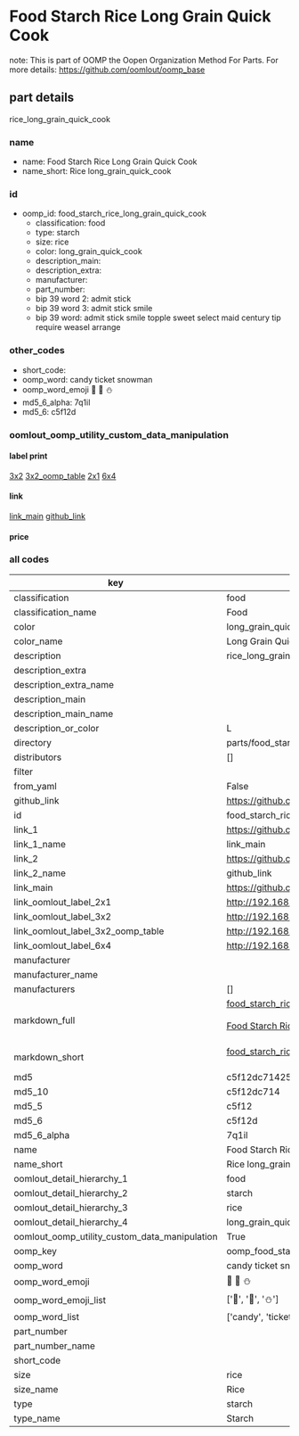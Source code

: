 # Food Starch Rice Long Grain Quick Cook  

note: This is part of OOMP the Oopen Organization Method For Parts. For more details: https://github.com/oomlout/oomp_base

##  part details



rice_long_grain_quick_cook

### name
* name: Food Starch Rice Long Grain Quick Cook
* name_short: Rice long_grain_quick_cook
### id
* oomp_id: food_starch_rice_long_grain_quick_cook
  * classification: food
  * type: starch
  * size: rice
  * color: long_grain_quick_cook
  * description_main: 
  * description_extra: 
  * manufacturer: 
  * part_number: 
  * bip 39 word 2: admit stick
  * bip 39 word 3: admit stick smile
  * bip 39 word: admit stick smile topple sweet select maid century tip require weasel arrange

### other_codes
* short_code: 
* oomp_word: candy ticket snowman
* oomp_word_emoji :candy: :ticket: :snowman:
* md5_6_alpha: 7q1il
* md5_6: c5f12d






### oomlout_oomp_utility_custom_data_manipulation
#### label print
[3x2](http://192.168.1.245:1112/?label=oomp%207q1il)
[3x2_oomp_table](http://192.168.1.107:1112/?label=oomp%207q1il)
[2x1](http://192.168.1.242:1112/?label=oomp%207q1il)
[6x4](http://192.168.1.55:1112/?label=oomp%207q1il)    

#### link

[link_main](https://github.com/oomlout/oomlout_oomp_current_version_messy/tree/main/parts/food_starch_rice_long_grain_quick_cook) [github_link](https://github.com/oomlout/oomlout_oomp_part_src/tree/main/parts/food_starch_rice_long_grain_quick_cook)                             

#### price







### all codes 
| key | value |  
| --- | --- |  
| classification | food |  
| classification_name | Food |  
| color | long_grain_quick_cook |  
| color_name | Long Grain Quick Cook |  
| description | rice_long_grain_quick_cook |  
| description_extra |  |  
| description_extra_name |  |  
| description_main |  |  
| description_main_name |  |  
| description_or_color | L  |  
| directory | parts/food_starch_rice_long_grain_quick_cook |  
| distributors | [] |  
| filter |  |  
| from_yaml | False |  
| github_link | https://github.com/oomlout/oomlout_oomp_part_src/tree/main/parts/food_starch_rice_long_grain_quick_cook |  
| id | food_starch_rice_long_grain_quick_cook |  
| link_1 | https://github.com/oomlout/oomlout_oomp_current_version_messy/tree/main/parts/food_starch_rice_long_grain_quick_cook |  
| link_1_name | link_main |  
| link_2 | https://github.com/oomlout/oomlout_oomp_part_src/tree/main/parts/food_starch_rice_long_grain_quick_cook |  
| link_2_name | github_link |  
| link_main | https://github.com/oomlout/oomlout_oomp_current_version_messy/tree/main/parts/food_starch_rice_long_grain_quick_cook |  
| link_oomlout_label_2x1 | http://192.168.1.242:1112/?label=oomp%207q1il |  
| link_oomlout_label_3x2 | http://192.168.1.245:1112/?label=oomp%207q1il |  
| link_oomlout_label_3x2_oomp_table | http://192.168.1.107:1112/?label=oomp%207q1il |  
| link_oomlout_label_6x4 | http://192.168.1.55:1112/?label=oomp%207q1il |  
| manufacturer |  |  
| manufacturer_name |  |  
| manufacturers | [] |  
| markdown_full | [food_starch_rice_long_grain_quick_cook](https://github.com/oomlout/oomlout_oomp_current_version_messy/tree/main/parts/food_starch_rice_long_grain_quick_cook)<br>[](https://github.com/oomlout/oomlout_oomp_current_version_messy/tree/main/parts/food_starch_rice_long_grain_quick_cook)<br>[Food Starch Rice Long Grain Quick Cook](https://github.com/oomlout/oomlout_oomp_current_version_messy/tree/main/parts/food_starch_rice_long_grain_quick_cook)<br><br> |  
| markdown_short | [food_starch_rice_long_grain_quick_cook](https://github.com/oomlout/oomlout_oomp_current_version_messy/tree/main/parts/food_starch_rice_long_grain_quick_cook)<br><br> |  
| md5 | c5f12dc7142570c30d6dde539975681d |  
| md5_10 | c5f12dc714 |  
| md5_5 | c5f12 |  
| md5_6 | c5f12d |  
| md5_6_alpha | 7q1il |  
| name | Food Starch Rice Long Grain Quick Cook |  
| name_short | Rice long_grain_quick_cook |  
| oomlout_detail_hierarchy_1 | food |  
| oomlout_detail_hierarchy_2 | starch |  
| oomlout_detail_hierarchy_3 | rice |  
| oomlout_detail_hierarchy_4 | long_grain_quick_cook |  
| oomlout_oomp_utility_custom_data_manipulation | True |  
| oomp_key | oomp_food_starch_rice_long_grain_quick_cook |  
| oomp_word | candy ticket snowman |  
| oomp_word_emoji | :candy: :ticket: :snowman: |  
| oomp_word_emoji_list | [':candy:', ':ticket:', ':snowman:'] |  
| oomp_word_list | ['candy', 'ticket', 'snowman'] |  
| part_number |  |  
| part_number_name |  |  
| short_code |  |  
| size | rice |  
| size_name | Rice |  
| type | starch |  
| type_name | Starch |  
